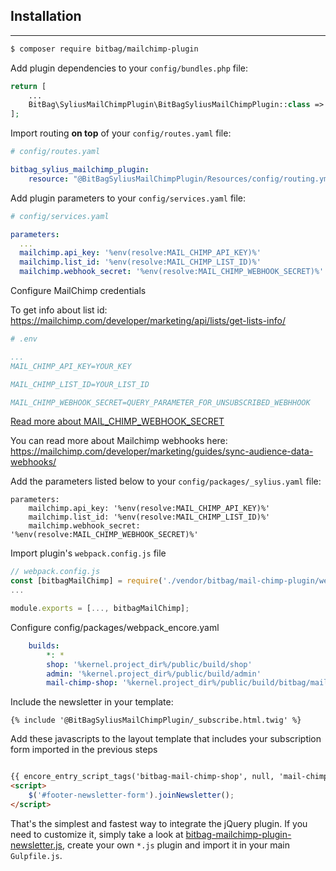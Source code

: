 
## Installation
***
```bash
$ composer require bitbag/mailchimp-plugin
```

Add plugin dependencies to your `config/bundles.php` file:
```php
return [
    ...
    BitBag\SyliusMailChimpPlugin\BitBagSyliusMailChimpPlugin::class => ['all' => true],
];
```

Import routing **on top** of your `config/routes.yaml` file:
```yaml
# config/routes.yaml

bitbag_sylius_mailchimp_plugin:
    resource: "@BitBagSyliusMailChimpPlugin/Resources/config/routing.yml"
```

Add plugin parameters to your `config/services.yaml` file:
```yaml
# config/services.yaml

parameters:
  ...
  mailchimp.api_key: '%env(resolve:MAIL_CHIMP_API_KEY)%'
  mailchimp.list_id: '%env(resolve:MAIL_CHIMP_LIST_ID)%'
  mailchimp.webhook_secret: '%env(resolve:MAIL_CHIMP_WEBHOOK_SECRET)%'
```

Configure MailChimp credentials

To get info about list id:
https://mailchimp.com/developer/marketing/api/lists/get-lists-info/


```yaml
# .env

...
MAIL_CHIMP_API_KEY=YOUR_KEY

MAIL_CHIMP_LIST_ID=YOUR_LIST_ID

MAIL_CHIMP_WEBHOOK_SECRET=QUERY_PARAMETER_FOR_UNSUBSCRIBED_WEBHHOOK
```

[Read more about MAIL_CHIMP_WEBHOOK_SECRET](mailchimp_webhook.md)

You can read more about Mailchimp webhooks here: https://mailchimp.com/developer/marketing/guides/sync-audience-data-webhooks/

Add the parameters listed below to your `config/packages/_sylius.yaml` file:

```
parameters:
    mailchimp.api_key: '%env(resolve:MAIL_CHIMP_API_KEY)%'
    mailchimp.list_id: '%env(resolve:MAIL_CHIMP_LIST_ID)%'
    mailchimp.webhook_secret: '%env(resolve:MAIL_CHIMP_WEBHOOK_SECRET)%'
```

Import plugin's `webpack.config.js` file

```js
// webpack.config.js
const [bitbagMailChimp] = require('./vendor/bitbag/mail-chimp-plugin/webpack.config.js');
...

module.exports = [..., bitbagMailChimp];
```

Configure config/packages/webpack_encore.yaml
```yaml
    builds:
        *: *
        shop: '%kernel.project_dir%/public/build/shop'
        admin: '%kernel.project_dir%/public/build/admin'
        mail-chimp-shop: '%kernel.project_dir%/public/build/bitbag/mail-chimp/shop'
```

Include the newsletter in your template:
```twig
{% include '@BitBagSyliusMailChimpPlugin/_subscribe.html.twig' %}
```

Add these javascripts to the layout template that includes your subscription form imported in the previous steps
```html

{{ encore_entry_script_tags('bitbag-mail-chimp-shop', null, 'mail-chimp-shop') }}
<script>
    $('#footer-newsletter-form').joinNewsletter();
</script>
```

That's the simplest and fastest way to integrate the jQuery plugin. If you need to customize it, simply take a look at
[bitbag-mailchimp-plugin-newsletter.js](src/Resources/public/bitbag-mailchimp-plugin-newsletter.js), create your own `*.js` plugin and
import it in your main `Gulpfile.js`.

